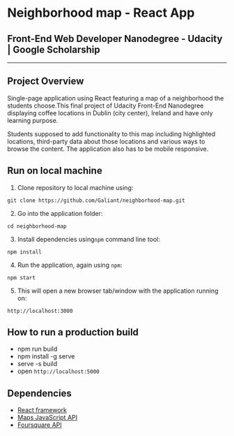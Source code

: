 # Neighborhood map - React App

## Front-End Web Developer Nanodegree - Udacity | Google Scholarship

---

## Project Overview

Single-page application using React featuring a map of a neighborhood the students choose.This final project of Udacity Front-End Nanodegree displaying coffee locations in Dublin (city center), Ireland and have only learning purpose.

Students supposed to add functionality to this map including highlighted locations, third-party data about those locations and various ways to browse the content. The application also has to be mobile responsive.

## Run on local machine

1.  Clone repository to local machine using:

```
git clone https://github.com/Galiant/neighborhood-map.git
```

2.  Go into the application folder:

```
cd neighborhood-map
```

3.  Install dependencies using`npm` command line tool:

```
npm install
```

4.  Run the application, again using `npm`:

```
npm start
```

5. This will open a new browser tab/window with the application running on:

```
http://localhost:3000
```

## How to run a production build

- npm run build
- npm install -g serve
- serve -s build
- open `http://localhost:5000`

## Dependencies

- [React framework](https://reactjs.org/)
- [Maps JavaScript API](https://developers.google.com/maps/documentation/javascript/tutorial)
- [Foursquare API](https://foursquare.com/)
